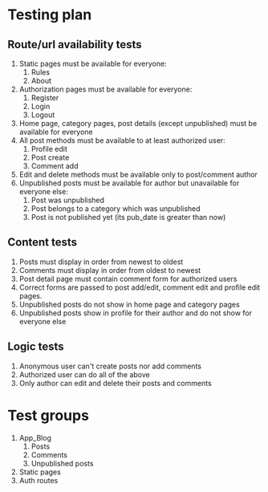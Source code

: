 # Testing plan

## Route/url availability tests
1. Static pages must be available for everyone:
   1. Rules
   2. About
2. Authorization pages must be available for everyone:
   1. Register
   2. Login
   3. Logout
3. Home page, category pages, post details (except unpublished) must be available for everyone
4. All post methods must be available to at least authorized user:
   1. Profile edit
   2. Post create
   3. Comment add
5. Edit and delete methods must be available only to post/comment author
6. Unpublished posts must be available for author but unavailable for everyone else:
   1. Post was unpublished
   2. Post belongs to a category which was unpublished
   3. Post is not published yet (its pub_date is greater than now)

## Content tests
1. Posts must display in order from newest to oldest
2. Comments must display in order from oldest to newest
3. Post detail page must contain comment form for authorized users
4. Correct forms are passed to post add/edit, comment edit and profile edit pages.
5. Unpublished posts do not show in home page and category pages
6. Unpublished posts show in profile for their author and do not show for everyone else

## Logic tests
1. Anonymous user can't create posts nor add comments
2. Authorized user can do all of the above
3. Only author can edit and delete their posts and comments

# Test groups
1. App_Blog
   1. Posts
   2. Comments
   3. Unpublished posts
2. Static pages
3. Auth routes